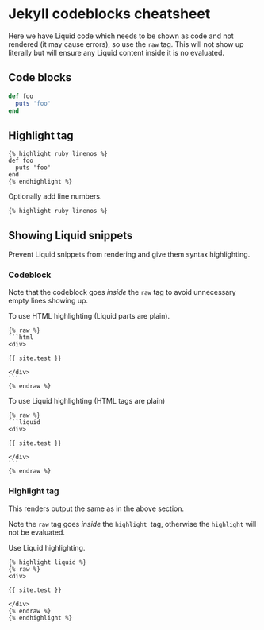 # Jekyll codeblocks cheatsheet

Here we have Liquid code which needs to be shown as code and not rendered (it may cause errors), so use the `raw` tag. This will not show up literally but will ensure any Liquid content inside it is no evaluated.

## Code blocks

```ruby
def foo
  puts 'foo'
end
```


## Highlight tag

```liquid
{% highlight ruby linenos %}
def foo
  puts 'foo'
end
{% endhighlight %}
```

Optionally add line numbers.

```
{% highlight ruby linenos %}
```

## Showing Liquid snippets

Prevent Liquid snippets from rendering and give them syntax highlighting.


### Codeblock


Note that the codeblock goes _inside_ the `raw` tag to avoid unnecessary empty lines showing up.

To use HTML highlighting (Liquid parts are plain). 

	{% raw %}
	```html
	<div>

	{{ site.test }}

	</div>
	```
	{% endraw %}


To use Liquid highlighting (HTML tags are plain)

	{% raw %}
	```liquid
	<div>

	{{ site.test }}

	</div>
	```
	{% endraw %}


### Highlight tag

This renders output the same as in the above section.

Note the `raw` tag goes _inside_ the `highlight `tag, otherwise the `highlight` will not be evaluated.

Use Liquid highlighting.

	{% highlight liquid %}
	{% raw %}
	<div>

	{{ site.test }}

	</div>
	{% endraw %}
	{% endhighlight %}

<!--stackedit_data:
eyJoaXN0b3J5IjpbLTE4MTM5MDE0OTcsLTE3MzYzODc1NTYsMT
EyNDYxNDY2NF19
-->